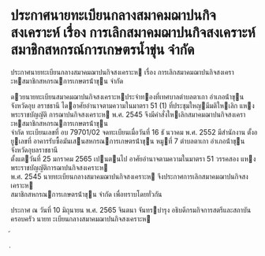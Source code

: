 
# ประกาศนายทะเบียนกลางสมาคมฌาปนกิจสงเคราะห์ เรื่อง การเลิกสมาคมฌาปนกิจสงเคราะห์สมาชิกสหกรณ์การเกษตรน้ำขุ่น จำกัด
      
      

      
      

ประกาศนายทะเบียนกลางสมาคมฌาปนกิจสงเคราะห 
เรื่อง   การเลิกสมาคมฌาปนกิจสงเคราะหสมาชิกสหกรณการเกษตรน้ําขุน  จํากัด 
 
 
ดวยนายทะเบียนสมาคมฌาปนกิจสงเคราะหประจําทองที่เทศบาลตําบลตาเกา  อําเภอน้ําขุน  
จังหวัดอุบ  ลราชธานี  ไดอาศัยอํานาจตามความในมาตรา  51  (1)  ที่ประชุมใหญมีมติใหเลิก  แหงพระราชบัญญัติ
การฌาปนกิจสงเคราะห  พ.ศ.  2545  จึงมีคําสั่งใหเลิกสมาคมฌาปนกิจสงเคราะหสมาชิกสหกรณการเกษตรน้ําขุน  
จํากัด  ทะเบียนเลขที่  อบ  79701/02  จดทะเบียนเมื่อวันที่  16  ธั นวาคม    พ.ศ.   2552  มีสํานักงาน
ตั้งอยูเลขที่  อาคารรับซื้อมันเสนสหกรณการเกษตรน้ําขุน  หมูที่  7   ตําบลตาเกา  อําเภอน้ําขุน  จังหวัดอุบลราชธานี  
ตั้งแตวันที่     25  มกราคม      2565  เปนตนไป 
อาศัยอํานาจตามความในมาตรา  51  วรรคสอง  แหงพระราชบัญญัติการฌาปนกิจสงเคราะห  
พ.ศ.   2545  นายทะเบียนกลางสมาคมฌาปนกิจสงเคราะห  จึงประกาศการเลิกสมาคมฌาปนกิจสงเคราะห  
สมาชิกสหกรณการเกษตรน้ําขุน  จํากัด  เพื่อทราบโดยทั่วกัน 
 
ประกาศ  ณ  วันที่  10  มิถุนายน  พ.ศ.    2565 
จินตนา  จันทรบํารุง 
อธิบดีกรมกิจการสตรีและสถาบันครอบครัว 
นายท ะเบียนกลางสมาคมฌาปนกิจสงเคราะห   
 
้
 
่
 